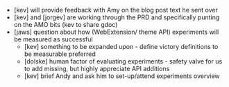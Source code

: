   * [kev] will provide feedback with Amy on the blog post text he sent over
  * [kev] and [jorgev] are working through the PRD and specifically punting on the AMO bits (kev to share gdoc)
  * [jaws] question about how (WebExtension/ theme API) experiments will be measured as successful
    * [kev] something to be expanded upon - define victory definitions to be measurable preferred
    * [dolske] human factor of evaluating experiments - safety valve for us to add missing, but highly appreciate API additions
    * [kev] brief Andy and ask him to set-up/attend experiments overview
